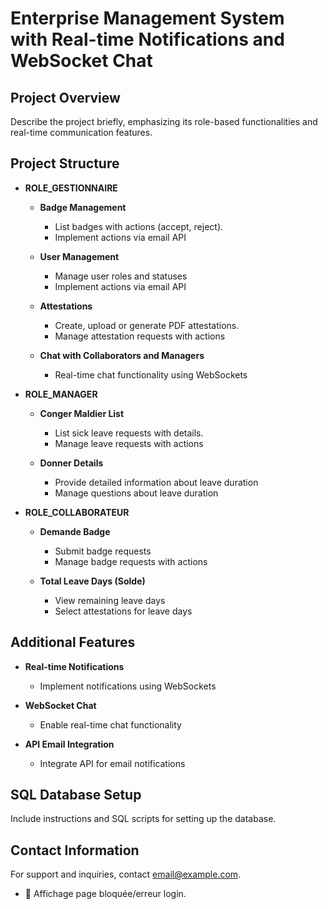 # Enterprise Management System with Real-time Notifications and WebSocket Chat

## Project Overview
Describe the project briefly, emphasizing its role-based functionalities and real-time communication features.

## Project Structure
- **ROLE_GESTIONNAIRE**
  - **Badge Management**
    - List badges <!-- :list_icon: --> with actions <!-- :actions_icon: --> (accept, reject).
    - Implement actions via email API <!-- :email_icon: -->

  - **User Management**
    - Manage user roles and statuses <!-- :roles_icon: -->
    - Implement actions via email API <!-- :email_icon: -->

  - **Attestations**
    - Create, upload <!-- :upload_icon: --> or generate PDF <!-- :pdf_icon: --> attestations.
    - Manage attestation requests with actions <!-- :actions_icon: -->

  - **Chat with Collaborators and Managers**
    - Real-time chat functionality using WebSockets <!-- :websocket_icon: -->

- **ROLE_MANAGER**
  - **Conger Maldier List**
    - List sick leave requests <!-- :list_icon: --> with details.
    - Manage leave requests with actions <!-- :actions_icon: -->

  - **Donner Details**
    - Provide detailed information about leave duration <!-- :details_icon: -->
    - Manage questions about leave duration <!-- :questions_icon: -->

- **ROLE_COLLABORATEUR**
  - **Demande Badge**
    - Submit badge requests <!-- :request_icon: -->
    - Manage badge requests with actions <!-- :actions_icon: -->

  - **Total Leave Days (Solde)**
    - View remaining leave days <!-- :calendar_icon: -->
    - Select attestations for leave days <!-- :select_icon: -->

## Additional Features
- **Real-time Notifications**
  - Implement notifications using WebSockets <!-- :websocket_icon: -->

- **WebSocket Chat**
  - Enable real-time chat functionality <!-- :chat_icon: -->

- **API Email Integration**
  - Integrate API for email notifications <!-- :email_icon: -->

## SQL Database Setup
Include instructions and SQL scripts for setting up the database.

## Contact Information
For support and inquiries, contact [email@example.com](mailto:email@example.com).

- :no_entry_sign: Affichage page bloquée/erreur login.

